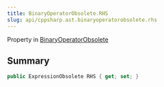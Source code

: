 ```yaml
---
title: BinaryOperatorObsolete.RHS
slug: api/cppsharp.ast.binaryoperatorobsolete.rhs
---
```

Property in [BinaryOperatorObsolete](/api/cppsharp/ast/binaryoperatorobsolete)

## Summary



```csharp
public ExpressionObsolete RHS { get; set; }
```

